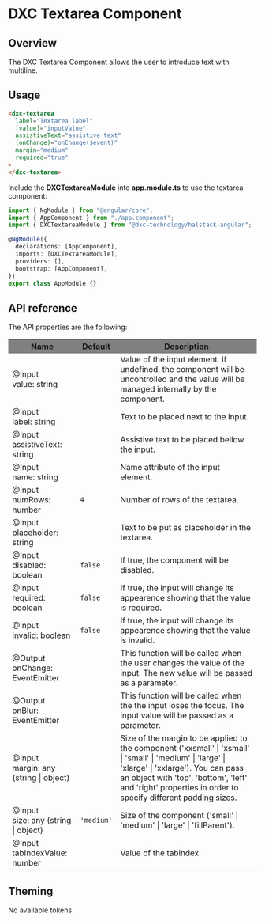# DXC Textarea Component

## Overview

The DXC Textarea Component allows the user to introduce text with multiline.

## Usage

```html
<dxc-textarea
  label="Textarea label"
  [value]="inputValue"
  assistiveText="assistive text"
  (onChange)="onChange($event)"
  margin="medium"
  required="true"
>
</dxc-textarea>
```

Include the **DXCTextareaModule** into **app.module.ts** to use the textarea component:

```ts
import { NgModule } from "@angular/core";
import { AppComponent } from "./app.component";
import { DXCTextareaModule } from "@dxc-technology/halstack-angular";

@NgModule({
  declarations: [AppComponent],
  imports: [DXCTextareaModule],
  providers: [],
  bootstrap: [AppComponent],
})
export class AppModule {}
```

## API reference

The API properties are the following:

<table>
    <tr style="background-color: grey">
        <th>Name</th>
        <th>Default</th>
        <th>Description</th>
    </tr>
    <tr>
        <td>@Input<br>value: string</td>
        <td></td>
        <td>
        Value of the input element. If undefined, the component will be
        uncontrolled and the value will be managed internally by the component.
        </td>
    </tr>
    <tr>
        <td>@Input<br>label: string</td>
        <td></td>
        <td>Text to be placed next to the input.</td>
    </tr>
    <tr>
        <td>@Input<br>assistiveText: string</td>
        <td></td>
        <td>Assistive text to be placed bellow the input.</td>
    </tr>
    <tr>
        <td>@Input<br>name: string</td>
        <td></td>
        <td>Name attribute of the input element.</td>
    </tr>
    <tr>
        <td>@Input<br>numRows: number</td>
        <td><code>4</code></td>
        <td>Number of rows of the textarea.</td>
    </tr>
    <tr>
        <td>@Input<br>placeholder: string</td>
        <td></td>
        <td>Text to be put as placeholder in the textarea.</td>
    </tr>
    <tr>
        <td>@Input<br>disabled: boolean</td>
        <td><code>false</code></td>
        <td>If true, the component will be disabled.</td>
    </tr>
    <tr>
        <td>@Input<br>required: boolean</td>
        <td><code>false</code></td>
        <td>
        If true, the input will change its appearence showing that the value is
        required.
        </td>
    </tr>
    <tr>
        <td>@Input<br>invalid: boolean</td>
        <td><code>false</code></td>
        <td>
        If true, the input will change its appearence showing that the value is
        invalid.
        </td>
    </tr>
    <tr>
        <td>@Output<br>onChange: EventEmitter</td>
        <td></td>
        <td>
        This function will be called when the user changes the value of the input.
        The new value will be passed as a parameter.
        </td>
    </tr>
    <tr>
        <td>@Output<br>onBlur: EventEmitter</td>
        <td></td>
        <td>
        This function will be called when the the input loses the focus. The input
        value will be passed as a parameter.
        </td>
    </tr>
    <tr>
        <td>@Input<br>margin: any (string | object)</td>
        <td></td>
        <td>
        Size of the margin to be applied to the component ('xxsmall' | 'xsmall' |
        'small' | 'medium' | 'large' | 'xlarge' | 'xxlarge'). You can pass an
        object with 'top', 'bottom', 'left' and 'right' properties in order to
        specify different padding sizes.
        </td>
    </tr>
    <tr>
        <td>@Input<br>size: any (string | object)</td>
        <td><code>'medium'</code></td>
        <td>
        Size of the component ('small' | 'medium' | 'large' | 'fillParent').
        </td>
    </tr>
    <tr>
      <td>@Input<br>tabIndexValue: number</td>
      <td></td>
      <td>
        Value of the tabindex.
      </td>
    </tr>
</table>

## Theming

No available tokens.
